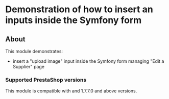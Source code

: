 # Demonstration of how to insert an inputs inside the Symfony form

## About

This module demonstrates:
 * insert a "upload image" input inside the Symfony form managing "Edit a Supplier" page

 ### Supported PrestaShop versions

 This module is compatible with and 1.7.7.0 and above versions.
